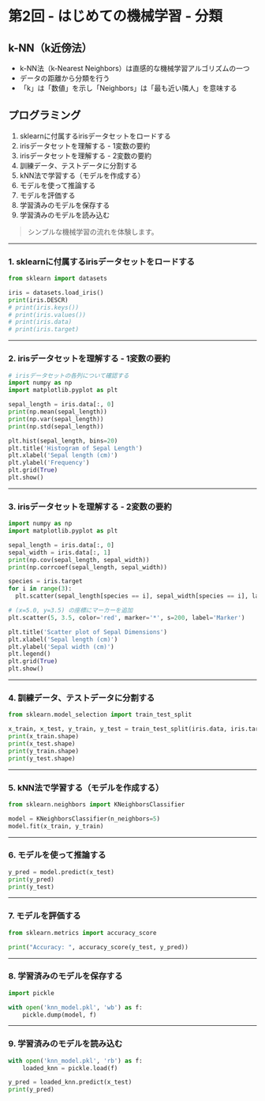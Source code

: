 # 第2回 - はじめての機械学習 - 分類

## k-NN（k近傍法）

* k-NN法（k-Nearest Neighbors）は直感的な機械学習アルゴリズムの一つ
* データの距離から分類を行う
* 「k」は「数値」を示し「Neighbors」は「最も近い隣人」を意味する

## プログラミング

1. sklearnに付属するirisデータセットをロードする
2. irisデータセットを理解する - 1変数の要約
3. irisデータセットを理解する - 2変数の要約
4. 訓練データ、テストデータに分割する
5. kNN法で学習する（モデルを作成する）
6. モデルを使って推論する
7. モデルを評価する
8. 学習済みのモデルを保存する
9. 学習済みのモデルを読み込む

> シンプルな機械学習の流れを体験します。

---

### 1. sklearnに付属するirisデータセットをロードする

```python
from sklearn import datasets

iris = datasets.load_iris()
print(iris.DESCR)
# print(iris.keys())
# print(iris.values())
# print(iris.data)
# print(iris.target)
```

---

### 2. irisデータセットを理解する - 1変数の要約

```python
# irisデータセットの各列について確認する
import numpy as np
import matplotlib.pyplot as plt

sepal_length = iris.data[:, 0]
print(np.mean(sepal_length))
print(np.var(sepal_length))
print(np.std(sepal_length))

plt.hist(sepal_length, bins=20)
plt.title('Histogram of Sepal Length')
plt.xlabel('Sepal length (cm)')
plt.ylabel('Frequency')
plt.grid(True)
plt.show()
```

---

### 3. irisデータセットを理解する - 2変数の要約

```python
import numpy as np
import matplotlib.pyplot as plt

sepal_length = iris.data[:, 0]
sepal_width = iris.data[:, 1]
print(np.cov(sepal_length, sepal_width))
print(np.corrcoef(sepal_length, sepal_width))

species = iris.target
for i in range(3):
  plt.scatter(sepal_length[species == i], sepal_width[species == i], label=iris.target_names[i])

# (x=5.0, y=3.5) の座標にマーカーを追加
plt.scatter(5, 3.5, color='red', marker='*', s=200, label='Marker')

plt.title('Scatter plot of Sepal Dimensions')
plt.xlabel('Sepal length (cm)')
plt.ylabel('Sepal width (cm)')
plt.legend()
plt.grid(True)
plt.show()
```

---

### 4. 訓練データ、テストデータに分割する

```python
from sklearn.model_selection import train_test_split

x_train, x_test, y_train, y_test = train_test_split(iris.data, iris.target)
print(x_train.shape)
print(x_test.shape)
print(y_train.shape)
print(y_test.shape)
```

---

### 5. kNN法で学習する（モデルを作成する）

```python
from sklearn.neighbors import KNeighborsClassifier

model = KNeighborsClassifier(n_neighbors=5)
model.fit(x_train, y_train)
```

---

### 6. モデルを使って推論する

```python
y_pred = model.predict(x_test)
print(y_pred)
print(y_test)
```

---

### 7. モデルを評価する

```python
from sklearn.metrics import accuracy_score

print("Accuracy: ", accuracy_score(y_test, y_pred))
```

---

### 8. 学習済みのモデルを保存する

```python
import pickle

with open('knn_model.pkl', 'wb') as f:
    pickle.dump(model, f)
```

---

### 9. 学習済みのモデルを読み込む

```python
with open('knn_model.pkl', 'rb') as f:
    loaded_knn = pickle.load(f)

y_pred = loaded_knn.predict(x_test)
print(y_pred)
```
